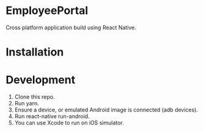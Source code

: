 # EmployeePortal
Cross platform application build using React Native.

# Installation
  # Development
  1. Clone this repo.
  2. Run yarn.
  3. Ensure a device, or emulated Android image is connected (adb devices).
  4. Run react-native run-android.
  5. You can use Xcode to run on iOS simulator. 
